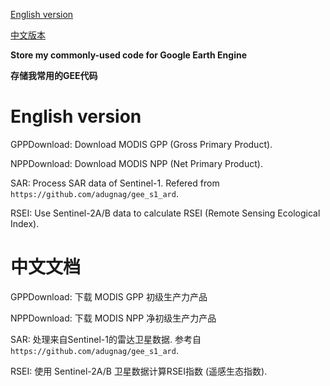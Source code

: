 [English version](#English-version)

[中文版本](#中文文档)

**Store my commonly-used code for Google Earth Engine**

**存储我常用的GEE代码**

# English version

GPPDownload: Download MODIS GPP (Gross Primary Product).

NPPDownload: Download MODIS NPP (Net Primary Product).

SAR: Process SAR data of Sentinel-1. Refered from `https://github.com/adugnag/gee_s1_ard`.

RSEI: Use Sentinel-2A/B data to calculate RSEI (Remote Sensing Ecological Index).

# 中文文档

GPPDownload: 下载 MODIS GPP 初级生产力产品

NPPDownload: 下载 MODIS NPP 净初级生产力产品

SAR:  处理来自Sentinel-1的雷达卫星数据. 参考自 `https://github.com/adugnag/gee_s1_ard`.

RSEI: 使用 Sentinel-2A/B 卫星数据计算RSEI指数 (遥感生态指数).

